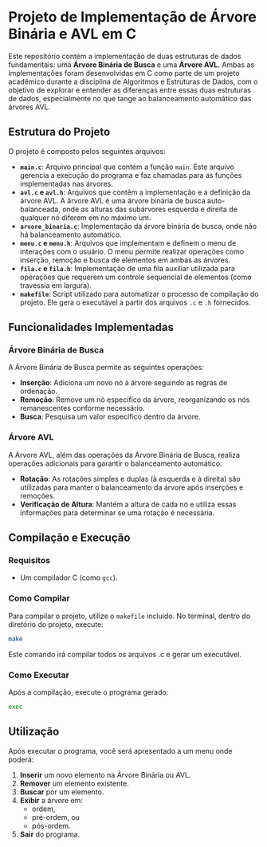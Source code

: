 # Projeto de Implementação de Árvore Binária e AVL em C

Este repositório contém a implementação de duas estruturas de dados fundamentais: uma **Árvore Binária de Busca** e uma **Árvore AVL**. Ambas as implementações foram desenvolvidas em C como parte de um projeto acadêmico durante a disciplina de Algoritmos e Estruturas de Dados, com o objetivo de explorar e entender as diferenças entre essas duas estruturas de dados, especialmente no que tange ao balanceamento automático das árvores AVL.

## Estrutura do Projeto

O projeto é composto pelos seguintes arquivos:

- **`main.c`**: Arquivo principal que contém a função `main`. Este arquivo gerencia a execução do programa e faz chamadas para as funções implementadas nas árvores.
- **`avl.c` e `avl.h`**: Arquivos que contêm a implementação e a definição da árvore AVL. A árvore AVL é uma árvore binária de busca auto-balanceada, onde as alturas das subárvores esquerda e direita de qualquer nó diferem em no máximo um.
- **`arvore_binaria.c`**: Implementação da árvore binária de busca, onde não há balanceamento automático.
- **`menu.c` e `menu.h`**: Arquivos que implementam e definem o menu de interações com o usuário. O menu permite realizar operações como inserção, remoção e busca de elementos em ambas as árvores.
- **`fila.c` e `fila.h`**: Implementação de uma fila auxiliar utilizada para operações que requerem um controle sequencial de elementos (como travessia em largura).
- **`makefile`**: Script utilizado para automatizar o processo de compilação do projeto. Ele gera o executável a partir dos arquivos `.c` e `.h` fornecidos.

## Funcionalidades Implementadas

### Árvore Binária de Busca

A Árvore Binária de Busca permite as seguintes operações:

- **Inserção**: Adiciona um novo nó à árvore seguindo as regras de ordenação.
- **Remoção**: Remove um nó específico da árvore, reorganizando os nós remanescentes conforme necessário.
- **Busca**: Pesquisa um valor específico dentro da árvore.

### Árvore AVL

A Árvore AVL, além das operações da Árvore Binária de Busca, realiza operações adicionais para garantir o balanceamento automático:

- **Rotação**: As rotações simples e duplas (à esquerda e à direita) são utilizadas para manter o balanceamento da árvore após inserções e remoções.
- **Verificação de Altura**: Mantém a altura de cada nó e utiliza essas informações para determinar se uma rotação é necessária.

## Compilação e Execução

### Requisitos

- Um compilador C (como `gcc`).

### Como Compilar

Para compilar o projeto, utilize o `makefile` incluído. No terminal, dentro do diretório do projeto, execute:

```bash
make
```
Este comando irá compilar todos os arquivos .c e gerar um executável.

### Como Executar

Após a compilação, execute o programa gerado:
```bash
exec
```

## Utilização

Após executar o programa, você será apresentado a um menu onde poderá:
1. **Inserir** um novo elemento na Árvore Binária ou AVL.
2. **Remover** um elemento existente.
3. **Buscar** por um elemento.
4. **Exibir** a árvore em:
   - ordem,
   - pré-ordem, ou
   - pós-ordem.
5. **Sair** do programa.


